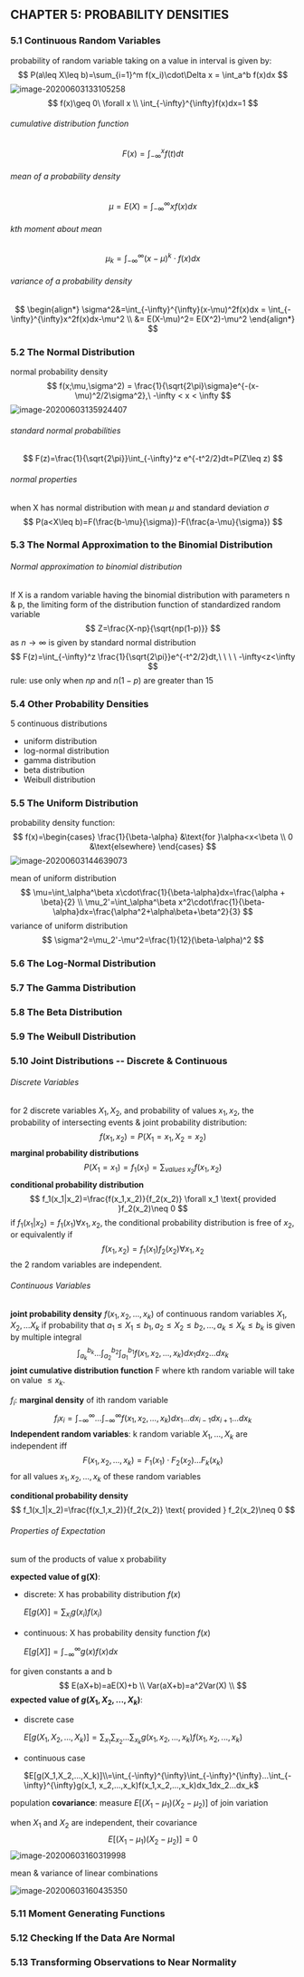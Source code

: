 ## CHAPTER 5: PROBABILITY DENSITIES

### 5.1 Continuous Random Variables

probability of random variable taking on a value in interval is given by:
$$
P(a\leq X\leq b)=\sum_{i=1}^m f(x_i)\cdot\Delta x
= \int_a^b f(x)dx
$$
![image-20200603133105258](C:\Users\Kaycee\AppData\Roaming\Typora\typora-user-images\image-20200603133105258.png)
$$
f(x)\geq 0\ \forall x \\
\int_{-\infty}^{\infty}f(x)dx=1
$$

###### cumulative distribution function

$$
F(x)=\int_{-\infty}^x f(t)dt
$$

###### mean of a probability density

$$
\mu = E(X)=\int_{-\infty}^\infty xf(x)dx
$$

###### kth moment about mean

$$
\mu_k=\int_{-\infty}^\infty (x-\mu)^k\cdot f(x)dx
$$

###### variance of a probability density

$$
\begin{align*}
\sigma^2&=\int_{-\infty}^{\infty}(x-\mu)^2f(x)dx = \int_{-\infty}^{\infty}x^2f(x)dx-\mu^2 \\
&= E(X-\mu)^2= E(X^2)-\mu^2
\end{align*}
$$

### 5.2 The Normal Distribution

normal probability density
$$
f(x;\mu,\sigma^2) = \frac{1}{\sqrt{2\pi}\sigma}e^{-(x-\mu)^2/2\sigma^2},\ -\infty < x < \infty
$$
![image-20200603135924407](C:\Users\Kaycee\AppData\Roaming\Typora\typora-user-images\image-20200603135924407.png)

###### standard normal probabilities

$$
F(z)=\frac{1}{\sqrt{2\pi}}\int_{-\infty}^z e^{-t^2/2}dt=P(Z\leq z)
$$

###### normal properties

when X has normal distribution with mean $\mu$ and standard deviation $\sigma$
$$
P(a<X\leq b)=F(\frac{b-\mu}{\sigma})-F(\frac{a-\mu}{\sigma})
$$

### 5.3 The Normal Approximation to the Binomial Distribution 

###### Normal approximation to binomial distribution

If X is a random variable having the binomial distribution with parameters n & p, the limiting form of the distribution function of standardized random variable
$$
Z=\frac{X-np}{\sqrt{np(1-p)}}
$$
as $n\to \infty$ is given by standard normal distribution
$$
F(z)=\int_{-\infty}^z \frac{1}{\sqrt{2\pi}}e^{-t^2/2}dt,\ \ \ \ -\infty<z<\infty
$$
rule: use only when $np$ and $n(1-p)$ are greater than 15

### 5.4 Other Probability Densities

5 continuous distributions

- uniform distribution
- log-normal distribution
- gamma distribution
- beta distribution
- Weibull distribution

### 5.5 The Uniform Distribution

probability density function:
$$
f(x)=\begin{cases}
\frac{1}{\beta-\alpha}	&\text{for }\alpha<x<\beta \\
0	&\text{elsewhere}
\end{cases}
$$
![image-20200603144639073](C:\Users\Kaycee\AppData\Roaming\Typora\typora-user-images\image-20200603144639073.png)

mean of uniform distribution
$$
\mu=\int_\alpha^\beta x\cdot\frac{1}{\beta-\alpha}dx=\frac{\alpha + \beta}{2} \\
\mu_2'=\int_\alpha^\beta x^2\cdot\frac{1}{\beta-\alpha}dx=\frac{\alpha^2+\alpha\beta+\beta^2}{3}
$$
variance of uniform distribution
$$
\sigma^2=\mu_2'-\mu^2=\frac{1}{12}(\beta-\alpha)^2
$$

### 5.6 The Log-Normal Distribution

### 5.7 The Gamma Distribution

### 5.8 The Beta Distribution

### 5.9 The Weibull Distribution

### 5.10 Joint Distributions -- Discrete & Continuous

###### Discrete Variables

for 2 discrete variables $X_1, X_2$, and probability of values $x_1,x_2$, the probability of intersecting events & joint probability distribution:
$$
f(x_1,x_2)=P(X_1=x_1, X_2=x_2)
$$
**marginal probability distributions**
$$
P(X_1=x_1)=f_1(x_1)=\sum_{values\ x_2}f(x_1,x_2)
$$
**conditional probability distribution**
$$
f_1(x_1|x_2)=\frac{f(x_1,x_2)}{f_2(x_2)} \forall x_1 \text{ provided }f_2(x_2)\neq 0
$$
if $f_1(x_1|x_2)=f_1(x_1) \forall x_1, x_2$, the conditional probability distribution is free of $x_2$, or equivalently if
$$
f(x_1,x_2)=f_1(x_1)f_2(x_2)\forall x_1,x_2
$$
the 2 random variables are independent.

###### Continuous Variables

**joint probability density** $f(x_1,x_2,...,x_k)$ of continuous random variables $X_1,X_2,...X_k$ if probability that $a_1\leq X_1\leq b_1, a_2\leq X_2\leq b_2,..., a_k\leq X_k\leq b_k$ is given by multiple integral 
$$
\int_{a_k}^{b_k}...\int_{a_2}^{b_2}\int_{a_1}^{b_1}f(x_1,x_2,...,x_k)dx_1dx_2...dx_k
$$
**joint cumulative distribution function** F where kth random variable will take on value $\leq x_k$.

$f_i$: **marginal density** of ith random variable
$$
f_ix_i=\int_{-\infty}^{\infty}...\int_{-\infty}^{\infty}f(x_1,x_2,...,x_k)dx_1...dx_{i-1}dx_{i+1}...dx_{k}
$$
**Independent random variables**: k random variable $X_1,...,X_k$ are independent iff
$$
F(x_1,x_2,...,x_k)=F_1(x_1)\cdot F_2(x_2)...F_k(x_k)
$$
for all values $x_1, x_2, ..., x_k$ of these random variables

**conditional probability density** 
$$
f_1(x_1|x_2)=\frac{f(x_1,x_2)}{f_2(x_2)} \text{ provided } f_2(x_2)\neq 0
$$

###### Properties of Expectation

sum of the products of value x probability

**expected value of g(X)**:

- discrete: X has probability distribution $f(x)$

  $E[g(X)]=\sum_{x_i} g(x_i)f(x_i)$ 

- continuous: X has probability density function $f(x)$

  $E[g[X]]=\int_{-\infty}^{\infty}g(x)f(x)dx$ 

for given constants a and b
$$
E(aX+b)=aE(X)+b \\
Var(aX+b)=a^2Var(X) \\
$$
**expected value of $g(X_1,X_2,...,X_k)$**:

- discrete case

  $E[g(X_1,X_2,...,X_k)]=\sum_{x_1}\sum_{x_2}...\sum_{x_k}g(x_1, x_2,...,x_k)f(x_1,x_2,...,x_k)$

- continuous case

  $E[g(X_1,X_2,...,X_k)]\\=\int_{-\infty}^{\infty}\int_{-\infty}^{\infty}...\int_{-\infty}^{\infty}g(x_1, x_2,...,x_k)f(x_1,x_2,...,x_k)dx_1dx_2...dx_k$

population **covariance**: measure $E[(X_1-\mu_1)(X_2-\mu_2)]$ of join variation

when $X_1$ and $X_2$ are independent, their covariance
$$
E[(X_1-\mu_1)(X_2-\mu_2)]=0
$$
![image-20200603160319998](C:\Users\Kaycee\AppData\Roaming\Typora\typora-user-images\image-20200603160319998.png)

mean & variance of linear combinations

![image-20200603160435350](C:\Users\Kaycee\AppData\Roaming\Typora\typora-user-images\image-20200603160435350.png)

### 5.11 Moment Generating Functions

### 5.12 Checking If the Data Are Normal

### 5.13 Transforming Observations to Near Normality